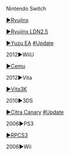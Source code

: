 <!--

<details>
<summary>layout: page
title: ""
permalink: https://jeuxsf.github.io/JSF/ezMU

</details>
  
#### hidden field with metadata

-->

Nintendo Switch

[►Ryujinx](https://ouo.io/fWqq5R) 

[►Ryujinx LDN2.5](https://ouo.io/y6G5OK)

[►Yuzu EA](https://ouo.io/5L7S1)
[#Update](https://pineappleea.github.io)

2012►WiiU

[►Cemu](https://ouo.io/y8MzvD)

2012►Vita

[►Vita3K](https://ouo.io/sKlNql)

2010►3DS

[►Citra Canary](https://ouo.io/02HbN0K)
[#Update](https://citra-emu.org/download/#)

2006►PS3

[►RPCS3](https://ouo.io/DHNXyg)

2006►Wii


